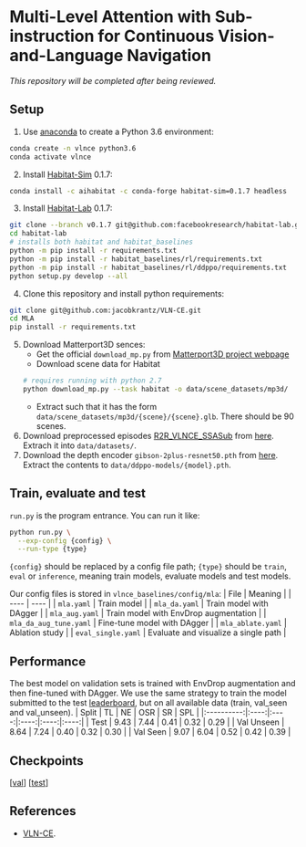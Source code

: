 # Multi-Level Attention with Sub-instruction for Continuous Vision-and-Language Navigation
<!-- Official implrementations of *Multi-Level Attention with Sub-instruction for
Continuous Vision-and-Language Navigation* ([paper]()) -->
*This repository will be completed after being reviewed.*


## Setup
1. Use [anaconda](https://anaconda.org/) to create a Python 3.6 environment:
```bash
conda create -n vlnce python3.6
conda activate vlnce
```
2. Install [Habitat-Sim](https://github.com/facebookresearch/habitat-sim/tree/v0.1.7) 0.1.7:
```bash
conda install -c aihabitat -c conda-forge habitat-sim=0.1.7 headless
```
3. Install [Habitat-Lab](https://github.com/facebookresearch/habitat-lab/tree/v0.1.7) 0.1.7:
```bash
git clone --branch v0.1.7 git@github.com:facebookresearch/habitat-lab.git
cd habitat-lab
# installs both habitat and habitat_baselines
python -m pip install -r requirements.txt
python -m pip install -r habitat_baselines/rl/requirements.txt
python -m pip install -r habitat_baselines/rl/ddppo/requirements.txt
python setup.py develop --all
```
4. Clone this repository and install python requirements:
```bash
git clone git@github.com:jacobkrantz/VLN-CE.git
cd MLA
pip install -r requirements.txt
```
5. Download Matterport3D sences:
   + Get the official `download_mp.py` from [Matterport3D project webpage](https://niessner.github.io/Matterport/)
   + Download scene data for Habitat
    ```bash
    # requires running with python 2.7
    python download_mp.py --task habitat -o data/scene_datasets/mp3d/
    ```
   + Extract such that it has the form `data/scene_datasets/mp3d/{scene}/{scene}.glb`. There should be 90 scenes.
6. Download preprocessed episodes [R2R_VLNCE_SSASub](https://github.com/RavenKiller/R2R_VLNCE_SSASub) from [here](https://drive.google.com/file/d/1rJn2cvhlQ7-GZ-gcUjJAjbyxfguiz2vv/view?usp=sharing). Extrach it into `data/datasets/`.
7. Download the depth encoder `gibson-2plus-resnet50.pth` from [here](https://github.com/facebookresearch/habitat-lab/tree/master/habitat_baselines/rl/ddppo). Extract the contents to `data/ddppo-models/{model}.pth`.

## Train, evaluate and test
`run.py` is the program entrance. You can run it like:
```bash
python run.py \
  --exp-config {config} \
  --run-type {type}
```
`{config}` should be replaced by a config file path; `{type}` should be `train`, `eval` or `inference`, meaning train models, evaluate models and test models.

Our config files is stored in `vlnce_baselines/config/mla`:
| File | Meaning |
| ---- | ---- |
| `mla.yaml` | Train model |
| `mla_da.yaml` | Train model with DAgger |
| `mla_aug.yaml` | Train model with EnvDrop augmentation |
| `mla_da_aug_tune.yaml` | Fine-tune model with DAgger |
| `mla_ablate.yaml` | Ablation study |
| `eval_single.yaml` | Evaluate and visualize a single path |




## Performance
The best model on validation sets is trained with EnvDrop augmentation and then fine-tuned with DAgger. We use the same strategy to train the model submitted to the test [leaderboard](https://eval.ai/web/challenges/challenge-page/719/leaderboard/1966), but on all available data (train, val_seen and val_unseen).
| Split      | TL   | NE   | OSR  | SR   | SPL  |
|:----------:|:----:|:----:|:----:|:----:|:----:|
| Test       | 9.43 | 7.44 | 0.41 | 0.32 | 0.29 |
| Val Unseen | 8.64 | 7.24 | 0.40 | 0.32 | 0.30 |
| Val Seen   | 9.07 | 6.04 | 0.52 | 0.42 | 0.39 |

## Checkpoints
\[[val]()\] \[[test](https://www.jianguoyun.com/p/DSYqcBcQhY--CRiAkbkEIAA)\]

## References
+ [VLN-CE](https://github.com/jacobkrantz/VLN-CE).
